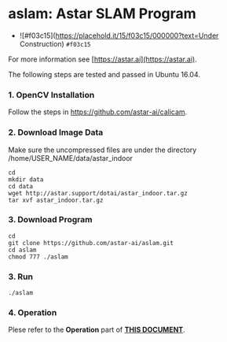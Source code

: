 # aslam: Astar SLAM Program

- ![#f03c15](https://placehold.it/15/f03c15/000000?text=Under Construction) `#f03c15`

For more information see
[https://astar.ai](https://astar.ai).

The following steps are tested and passed in Ubuntu 16.04.

### 1. OpenCV Installation

Follow the steps in https://github.com/astar-ai/calicam.

### 2. Download Image Data

Make sure the uncompressed files are under the directory  /home/USER_NAME/data/astar_indoor

	cd
	mkdir data
	cd data
	wget http://astar.support/dotai/astar_indoor.tar.gz
	tar xvf astar_indoor.tar.gz

### 3. Download Program

	cd
	git clone https://github.com/astar-ai/aslam.git
	cd aslam
	chmod 777 ./aslam

### 3. Run

	./aslam

### 4. Operation

Plese refer to the **Operation** part of [**THIS DOCUMENT**](https://drive.google.com/open?id=1T_PiYxxNShu9rh6vtca9-kar4itFgyLR0am5_G2h0-s).
